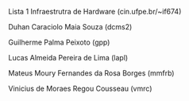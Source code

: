 Lista 1 Infraestrutra de Hardware (cin.ufpe.br/~if674)

Duhan Caraciolo Maia Souza (dcms2)

Guilherme Palma Peixoto (gpp)

Lucas Almeida Pereira de Lima (lapl)

Mateus Moury Fernandes da Rosa Borges (mmfrb)

Vinicius de Moraes Regou Cousseau (vmrc)
